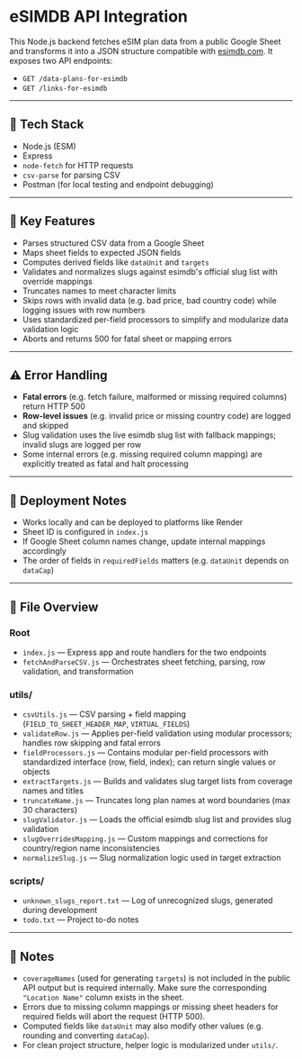 # eSIMDB API Integration

This Node.js backend fetches eSIM plan data from a public Google Sheet and transforms it into a JSON structure compatible with [esimdb.com](https://esimdb.com). It exposes two API endpoints:

- `GET /data-plans-for-esimdb`
- `GET /links-for-esimdb`

---

## 🔧 Tech Stack

- Node.js (ESM)
- Express
- `node-fetch` for HTTP requests
- `csv-parse` for parsing CSV
- Postman (for local testing and endpoint debugging)

---

## 🧩 Key Features

- Parses structured CSV data from a Google Sheet
- Maps sheet fields to expected JSON fields
- Computes derived fields like `dataUnit` and `targets`
- Validates and normalizes slugs against esimdb's official slug list with override mappings
- Truncates names to meet character limits
- Skips rows with invalid data (e.g. bad price, bad country code) while logging issues with row numbers
- Uses standardized per-field processors to simplify and modularize data validation logic
- Aborts and returns 500 for fatal sheet or mapping errors

---

## ⚠️ Error Handling

- **Fatal errors** (e.g. fetch failure, malformed or missing required columns) return HTTP 500
- **Row-level issues** (e.g. invalid price or missing country code) are logged and skipped
- Slug validation uses the live esimdb slug list with fallback mappings; invalid slugs are logged per row
- Some internal errors (e.g. missing required column mapping) are explicitly treated as fatal and halt processing

---

## 🚀 Deployment Notes

- Works locally and can be deployed to platforms like Render
- Sheet ID is configured in `index.js`
- If Google Sheet column names change, update internal mappings accordingly
- The order of fields in `requiredFields` matters (e.g. `dataUnit` depends on `dataCap`)

---

## 📁 File Overview

### Root
- `index.js` — Express app and route handlers for the two endpoints
- `fetchAndParseCSV.js` — Orchestrates sheet fetching, parsing, row validation, and transformation

### utils/
- `csvUtils.js` — CSV parsing + field mapping (`FIELD_TO_SHEET_HEADER_MAP`, `VIRTUAL_FIELDS`)
- `validateRow.js` — Applies per-field validation using modular processors; handles row skipping and fatal errors
- `fieldProcessors.js` — Contains modular per-field processors with standardized interface (row, field, index); can return single values or objects
- `extractTargets.js` — Builds and validates slug target lists from coverage names and titles
- `truncateName.js` — Truncates long plan names at word boundaries (max 30 characters)
- `slugValidator.js` — Loads the official esimdb slug list and provides slug validation
- `slugOverridesMapping.js` — Custom mappings and corrections for country/region name inconsistencies
- `normalizeSlug.js` — Slug normalization logic used in target extraction

### scripts/
- `unknown_slugs_report.txt` — Log of unrecognized slugs, generated during development
- `todo.txt` — Project to-do notes

---

## 📝 Notes
- `coverageNames` (used for generating `targets`) is not included in the public API output but is required internally. Make sure the corresponding `"Location Name"` column exists in the sheet.
- Errors due to missing column mappings or missing sheet headers for required fields will abort the request (HTTP 500).
- Computed fields like `dataUnit` may also modify other values (e.g. rounding and converting `dataCap`).
- For clean project structure, helper logic is modularized under `utils/`.

